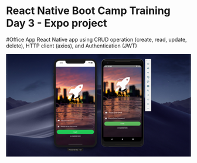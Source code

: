 # React Native Boot Camp Training Day 3 - Expo project

#Office App React Native app using CRUD operation (create, read, update, delete), HTTP client (axios), and Authentication (JWT) 

![screenshot](./screenshot.png)
